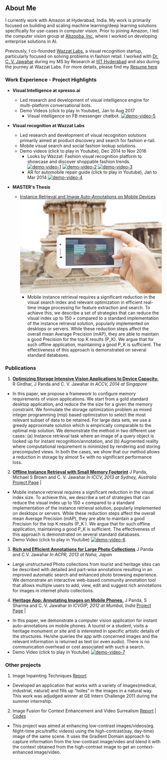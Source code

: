 ## About Me

I currently work with Amazon at Hyderabad, India. My work is primarily focused on building and scaling machine learning/deep learning solutions specifically for use-cases in computer vision. Prior to joining Amazon, I led the computer vision group at [Abzooba, Inc.](https://xpresso.ai) where I worked on developing enterprise solutions in AI.

Previously, I co-founded [Wazzat Labs](https://wazzatlabs.com), a visual recognition startup, particularly focused on solving problems in fashion retail. I worked with [Dr. C. V. Jawahar](https://faculty.iiit.ac.in/~jawahar/) during my MS by Research at [IIIT Hyderabad](https://www.iiit.ac.in/) and also during the journey at Wazzat Labs.
For more details, please find my [Resume here](https://www.visualcv.com/jpanda/pdf/)

### Work Experience - Project Highlights
- **Visual Intelligence at xpresso.ai**
  - Led research and development of visual intelligence engine for multi-platform conversational bots.
  - Demo Videos (click to play in Youtube), Jan to Aug 2017
    - Visual intelligence on FB messenger chatbot.
    [![demo-video-5](http://img.youtube.com/vi/eoNM1pIeRl8/0.jpg)](https://youtu.be/eoNM1pIeRl8)

- **Visual recognition at Wazzat Labs**
  - Led research and development of visual recognition solutions primarily aimed at product discovery and search for fashion e-tail.
  - Mobile visual search and social fashion lookup solutions.
  - Demo videos (click to play in Youtube), Dec 2014 to Nov 2016
    - Looks by Wazzat: Fashion visual recognition platform to showcase and discover shoppable fashion trends. 
     [![demo-video-1](http://img.youtube.com/vi/piUho94HHGs/0.jpg)](https://youtu.be/piUho94HHGs)
     [![demo-video-2](http://img.youtube.com/vi/5-XIM8-AAA0/0.jpg)](https://youtu.be/5-XIM8-AAA0)
     [![demo-video-3](http://img.youtube.com/vi/GSoSFrIBWlo/0.jpg)](https://youtu.be/GSoSFrIBWlo)
    - AR for automobile repair guide (click to play in Youtube), Jan to Mar 2014
    [![demo-video-4](http://img.youtube.com/vi/6wNbNedBBVE/0.jpg)](https://youtu.be/6wNbNedBBVE)
- **MASTER's Thesis**
  - [Instance Retrieval and Image Auto-Annotations on Mobile Devices](docs/JayThesis.pdf)
    ![use-case](docs/UseCase.jpg)
    - Mobile instance retrieval requires a significant reduction in the visual search index and relevant optimization in efficient real-time image processing for feature extraction and search. To achieve this, we describe a set of strategies that can reduce the visual index up to 150 × compared to a standard implementation of the instance retrieval solution, popularly implemented on desktops or servers. While these reduction steps affect the overall mean Average Precision (mAP), they are able to maintain a good Precision for the top K results (P_K). We argue that for such offline application, maintaining a good P_K is sufficient. The effectiveness of this approach is demonstrated on several standard databases.
    

### Publications

1. **[Optimizing Storage Intensive Vision Applications to Device Capacity.](https://cvit.iiit.ac.in/images/ConferencePapers/2014/Rohit2014Optimizing.pdf)**
R Girdhar,  J Panda and C. V. Jawahar *In ACCV, 2014 at Singapore*
  - In this paper, we propose a framework to configure memory requirements of vision applications. We start from a gold standard desktop application, and reduce the the size for a given the memory constraint. We formulate the storage optimization problem as mixed integer programming (mip) based optimization to select the most relevant subset of data to be retained. For large data sets, we use a greedy approximate solution which is empirically comparable to the optimal mip solution. We demonstrate the method in two different use cases: (a) Instance retrieval task where an image of a query object is looked up for instant recognition/annotation, and (b) Augmented reality where computational requirement is minimized by rendering and storing precomputed views. In both the cases, we show that our method allows a reduction in storage by almost 5× with no significant performance loss.
  
2. **[Offline Instance Retrieval with Small Memory Footprint](http://researchweb.iiit.ac.in/~jayaguru.panda/PandaICCV13/Panda_ICCV13.pdf)**
J Panda, Michael S Brown and C. V. Jawahar *In ICCV, 2013 at Sydney, Australia* 
[Project Page](http://researchweb.iiit.ac.in/~jayaguru.panda/PandaICCV13/) | 
  - Mobile instance retrieval requires a significant reduction in the visual index size. To achieve this, we describe a set of strategies that can reduce the visual index up to 150 × compared to a standard implementation of the instance retrieval solution, popularly implemented on desktops or servers. While these reduction steps affect the overall mean Average Precision (mAP), they are able to maintain a good Precision for the top K results (P_K ). We argue that for such offline application, maintaining a good P_K is sufficient. The effectiveness of this approach is demonstrated on several standard databases.
  - Demo Video (click to play in Youtube)
  [![demo-video-6](https://researchweb.iiit.ac.in/~jayaguru.panda/PandaICCV13/AshmoleanUseCase.jpg)](https://youtu.be/P6oz597xmXs)
  
3. **[Rich and Efficient Annotations for Large Photo Collections](http://web.iiit.ac.in/~jayaguru.pandaug08/Jay_ACPR_crc.pdf)**
J Panda and C.V. Jawahar *In ACPR, 2013 at Naha, Japan*  
  - Large unstructured Photo collections from tourist and heritage sites can be described with detailed and part-wise annotations resulting in an improved automatic search and enhanced photo browsing experience. We demonstrate an interactive web-based community annotation tool that allows multiple users to add, view, edit and suggest rich annotations for images in internet photo collections.
  
4. **[Heritage App: Annotating Images on Mobile Phones.](https://researchweb.iiit.ac.in/~jayaguru.panda/HeritageApp/Panda_HeritageApp_ICVGIP12.pdf)**
J Panda, S Sharma and C. V. Jawahar *In ICVGIP, 2012 at Mumbai, India* 
[Project Page](http://researchweb.iiit.ac.in/~jayaguru.panda/HeritageApp/) | 
  - In this paper, we demonstrate a computer vision application for instant auto-annotations on mobile phones. A tourist or a student, visits a heritage monument or site and is interested in specific artistic details of the structures. He/she queries the app with concerned images and the relevant information is returned as text (or even audio). There is no communication overhead or cost associated with such a search.
  - Demo Video (click to play in Youtube)
  [![demo-video-7](https://researchweb.iiit.ac.in/~jayaguru.panda/HeritageApp/caricature.jpg)](https://youtu.be/KPBYXEiIXQE)
  

### Other projects
1. Image Inpainting Techniques
[Report](https://web.iiit.ac.in/~jayaguru.pandaug08/ImageInpaintingPPT.pdf)
  - Developed an application that works with a variety of images(medical, industrial, natural) and fills up “holes” in the images in a natural way. This work was adjudged winner at GE Intern Challenge 2011 during the summer internship. 

2. Image Fusion for Context Enhancement and Video Surrealism
[Report](https://web.iiit.ac.in/~jayaguru.pandaug08/imageFusionPPT.pdf) | [Codes](https://web.iiit.ac.in/~jayaguru.pandaug08/Project.CODE.tar.gz)
  - This project was aimed at enhancing low-contrast images/videos(eg. Night-time pics/traffic videos) using the high-contrast(say, day-time) image of the same scene. It uses the Gradient Domain approach to capture information from the low-contrast image/video and blend it with the context obtained from the high-contrast image to get an context-enhanced image/video. 
